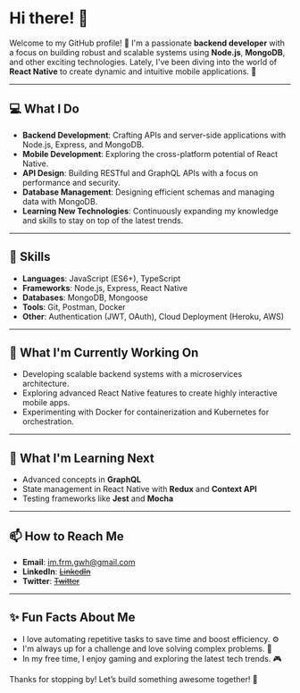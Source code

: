 # Hi there! 👋

Welcome to my GitHub profile! 🚀 I'm a passionate **backend developer** with a focus on building robust and scalable systems using **Node.js**, **MongoDB**, and other exciting technologies. Lately, I've been diving into the world of **React Native** to create dynamic and intuitive mobile applications. 🎉

---

## 💻 What I Do

- **Backend Development**: Crafting APIs and server-side applications with Node.js, Express, and MongoDB.
- **Mobile Development**: Exploring the cross-platform potential of React Native.
- **API Design**: Building RESTful and GraphQL APIs with a focus on performance and security.
- **Database Management**: Designing efficient schemas and managing data with MongoDB.
- **Learning New Technologies**: Continuously expanding my knowledge and skills to stay on top of the latest trends.

---

## 🌟 Skills

- **Languages**: JavaScript (ES6+), TypeScript
- **Frameworks**: Node.js, Express, React Native
- **Databases**: MongoDB, Mongoose
- **Tools**: Git, Postman, Docker
- **Other**: Authentication (JWT, OAuth), Cloud Deployment (Heroku, AWS)

---

## 🔭 What I'm Currently Working On

- Developing scalable backend systems with a microservices architecture.
- Exploring advanced React Native features to create highly interactive mobile apps.
- Experimenting with Docker for containerization and Kubernetes for orchestration.

---

## 🌱 What I'm Learning Next

- Advanced concepts in **GraphQL**
- State management in React Native with **Redux** and **Context API**
- Testing frameworks like **Jest** and **Mocha**

---

## 📫 How to Reach Me

- **Email**: [im.frm.gwh@gmail.com](mailto:im.frm.gwh@gmail.com)
- **LinkedIn**: [~~LinkedIn~~](#)
- **Twitter**: [~~Twitter~~](#)

---

## ✨ Fun Facts About Me

- I love automating repetitive tasks to save time and boost efficiency. ⚙️
- I'm always up for a challenge and love solving complex problems. 🧩
- In my free time, I enjoy gaming and exploring the latest tech trends. 🎮

Thanks for stopping by! Let’s build something awesome together! 🌟
